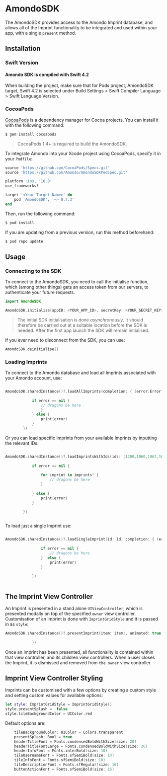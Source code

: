 # AmondoSDK
The AmondoSDK provides access to the Amondo Imprint database, and allows all of the Imprint functionality to be integrated and used within your app, with a single ```present``` method.

## Installation

### Swift Version
#### Amondo SDK is compiled with Swift 4.2
When building the project, make sure that for Pods project, AmondoSDK target, Swift 4.2 is selected under Build Settings > Swift Compiler Language > Swift Language Version.

### CocoaPods

[CocoaPods](http://cocoapods.org) is a dependency manager for Cocoa projects. You can install it with the following command:

```bash
$ gem install cocoapods
```

> CocoaPods 1.4+ is required to build the AmondoSDK.

To integrate Amondo into your Xcode project using CocoaPods, specify it in your `Podfile`:

```ruby
source 'https://github.com/CocoaPods/Specs.git'
source 'https://github.com/Amondo/AmondoSDKPodSpec.git'

platform :ios, '10.0'
use_frameworks!

target '<Your Target Name>' do
    pod 'AmondoSDK', '~> 0.7.3'
end
```

Then, run the following command:

```bash
$ pod install
```

If you are updating from a previous version, run this method beforehand:
```bash
$ pod repo update
```

## Usage

### Connecting to the SDK

To connect to the AmondoSDK, you need to call the initialise function, which (among other things) gets an access token from our servers, to authenticate your future requests.

```swift
import AmondoSDK

AmondoSDK.initialise(appID: <YOUR_APP_ID>, secretKey: <YOUR_SECRET_KEY>)
```

> The initial SDK initialisation is done _asynchronously_. It should therefore be carried out at a suitable location before the SDK is needed. After the first app launch the SDK will remain initialised.

If you ever need to disconnect from the SDK, you can use: 

```swift
AmondoSDK.deinitialise()
```

### Loading Imprints

To connect to the Amondo database and load all Imprints associated with your Amondo account, use:

```swift

AmondoSDK.sharedInstance()?.loadAllImprints(completion: { (error:Error?, imprints:[AMDImprintItem]?) in
            
            if error == nil {
                // dragons be here 
                }
            } else {
                print(error)
            }
        })
```
Or you can load specific Imprints from your available Imprints by inputting the relevant IDs:

```swift

AmondoSDK.sharedInstance()?.loadImprintsWithIds(ids: [1200,1060,1062,1063,1068], completion: { (error, imprints) in
           
            if error == nil {
                
                for imprint in imprints! {
                    // dragons be here       
                }
                
            } else {
                print(error)
            }

        })
        
```

To load just a single Imprint use:

```swift

AmondoSDK.sharedInstance()?.loadSingleImprint(id: id, completion: { (error, imprint) in
                
                if error == nil {
                    // dragons be here
                }  else {
                    print(error)
                }
                
            })
            
```

## The Imprint View Controller

An Imprint is presented in a stand alone ```UIViewController```, which is presented modally on top of the specified ```owner``` view controller. Customisation of an Imprint is done with ```ImprintGridStyle``` and it is passed in as ```style```:

```swift
AmondoSDK.sharedInstance()?.presentImprint(item: item!, animated: true, owner: self, gridStyle: style, completionDone: {
                
            })
```
Once an Imprint has been presented, all functionality is contained within that view controller, and its children view controllers. When a user closes the Imprint, it is dismissed and removed from ```the owner``` view controller.

## Imprint View Controller Styling

Imprints can be customised with a few options by creating a custom style and setting custom values for available options:
```swift
let style: ImprintGridStyle = ImprintGridStyle()
style.presentSplash =  false
style.tileBackgroundColor = UIColor.red
```

Default options are:
```swift
    tileBackgroundColor: UIColor = Colors.transparent
    presentSplash: Bool = true
    headerTitleFont = Fonts.condensedBoldWithSize(size: 20)
    headerTitleFontLarge = Fonts.condensedBoldWithSize(size: 36)
    headerInfoFont = Fonts.interBold(size: 10)
    tileUsernameFont = Fonts.sfSemiBold(size: 14)
    tileInfoFont = Fonts.sfSemiBold(size: 10)
    tileDescriptionFont = Fonts.sfRegular(size: 16)
    buttonActionFont = Fonts.sfSemiBold(size: 15)
```
